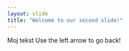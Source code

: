 ```yaml
---
layout: slide
title: "Welcome to our second slide!"
---
```

Moj tekst
Use the left arrow to go back!
